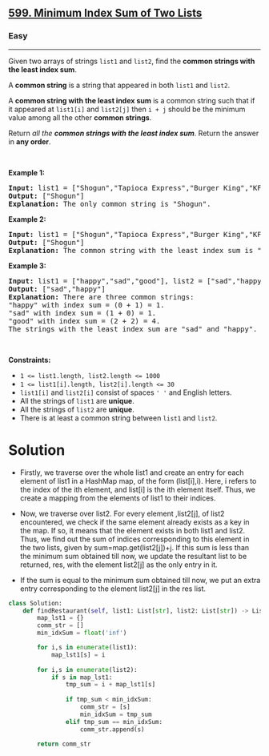 <h2><a href="https://leetcode.com/problems/minimum-index-sum-of-two-lists">599. Minimum Index Sum of Two Lists</a></h2><h3>Easy</h3><hr><p>Given two arrays of strings <code>list1</code> and <code>list2</code>, find the <strong>common strings with the least index sum</strong>.</p>

<p>A <strong>common string</strong> is a string that appeared in both <code>list1</code> and <code>list2</code>.</p>

<p>A <strong>common string with the least index sum</strong> is a common string such that if it appeared at <code>list1[i]</code> and <code>list2[j]</code> then <code>i + j</code> should be the minimum value among all the other <strong>common strings</strong>.</p>

<p>Return <em>all the <strong>common strings with the least index sum</strong></em>. Return the answer in <strong>any order</strong>.</p>

<p>&nbsp;</p>
<p><strong class="example">Example 1:</strong></p>

<pre>
<strong>Input:</strong> list1 = [&quot;Shogun&quot;,&quot;Tapioca Express&quot;,&quot;Burger King&quot;,&quot;KFC&quot;], list2 = [&quot;Piatti&quot;,&quot;The Grill at Torrey Pines&quot;,&quot;Hungry Hunter Steakhouse&quot;,&quot;Shogun&quot;]
<strong>Output:</strong> [&quot;Shogun&quot;]
<strong>Explanation:</strong> The only common string is &quot;Shogun&quot;.
</pre>

<p><strong class="example">Example 2:</strong></p>

<pre>
<strong>Input:</strong> list1 = [&quot;Shogun&quot;,&quot;Tapioca Express&quot;,&quot;Burger King&quot;,&quot;KFC&quot;], list2 = [&quot;KFC&quot;,&quot;Shogun&quot;,&quot;Burger King&quot;]
<strong>Output:</strong> [&quot;Shogun&quot;]
<strong>Explanation:</strong> The common string with the least index sum is &quot;Shogun&quot; with index sum = (0 + 1) = 1.
</pre>

<p><strong class="example">Example 3:</strong></p>

<pre>
<strong>Input:</strong> list1 = [&quot;happy&quot;,&quot;sad&quot;,&quot;good&quot;], list2 = [&quot;sad&quot;,&quot;happy&quot;,&quot;good&quot;]
<strong>Output:</strong> [&quot;sad&quot;,&quot;happy&quot;]
<strong>Explanation:</strong> There are three common strings:
&quot;happy&quot; with index sum = (0 + 1) = 1.
&quot;sad&quot; with index sum = (1 + 0) = 1.
&quot;good&quot; with index sum = (2 + 2) = 4.
The strings with the least index sum are &quot;sad&quot; and &quot;happy&quot;.
</pre>

<p>&nbsp;</p>
<p><strong>Constraints:</strong></p>

<ul>
	<li><code>1 &lt;= list1.length, list2.length &lt;= 1000</code></li>
	<li><code>1 &lt;= list1[i].length, list2[i].length &lt;= 30</code></li>
	<li><code>list1[i]</code> and <code>list2[i]</code> consist of spaces <code>&#39; &#39;</code> and English letters.</li>
	<li>All the strings of <code>list1</code> are <strong>unique</strong>.</li>
	<li>All the strings of <code>list2</code> are <strong>unique</strong>.</li>
	<li>There is at least a common string between <code>list1</code> and <code>list2</code>.</li>
</ul>

# Solution 
* Firstly, we traverse over the whole list1 and create an entry for each element of list1 in a HashMap map, of the form (list[i],i). Here, i refers to the index of the ith element, and list[i] is the ith element itself. Thus, we create a mapping from the elements of list1 to their indices.

* Now, we traverse over list2. For every element ,list2[j], of list2 encountered, we check if the same element already exists as a key in the map. If so, it means that the element exists in both list1 and list2. Thus, we find out the sum of indices corresponding to this element in the two lists, given by sum=map.get(list2[j])+j. If this sum is less than the minimum sum obtained till now, we update the resultant list to be returned, res, with the element list2[j] as the only entry in it.

* If the sum is equal to the minimum sum obtained till now, we put an extra entry corresponding to the element list2[j] in the res list.

```python
class Solution:
    def findRestaurant(self, list1: List[str], list2: List[str]) -> List[str]:
        map_lst1 = {}
        comm_str = []
        min_idxSum = float('inf')

        for i,s in enumerate(list1):
            map_lst1[s] = i
        
        for i,s in enumerate(list2):
            if s in map_lst1:
                tmp_sum = i + map_lst1[s]
                
                if tmp_sum < min_idxSum:
                    comm_str = [s]
                    min_idxSum = tmp_sum
                elif tmp_sum == min_idxSum:
                    comm_str.append(s)
        
        return comm_str
```
